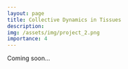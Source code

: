 ```yaml
---
layout: page
title: Collective Dynamics in Tissues
description:
img: /assets/img/project_2.png
importance: 4
---
```


Coming soon...

